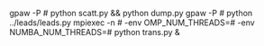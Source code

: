 gpaw -P # python scatt.py && python dump.py
gpaw -P # python ../leads/leads.py
mpiexec -n # -env OMP_NUM_THREADS=# -env NUMBA_NUM_THREADS=# python trans.py &

